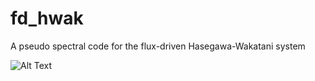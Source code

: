 # fd_hwak
A pseudo spectral code for the flux-driven Hasegawa-Wakatani  system

![Alt Text](https://github.com/piergui/fd_hwak/blob/main/outfdC0.1_32pi_1024x1024_spread.gif)


